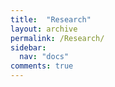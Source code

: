 ```yaml
---
title:  "Research"
layout: archive
permalink: /Research/
sidebar:
  nav: "docs"
comments: true
---
```


